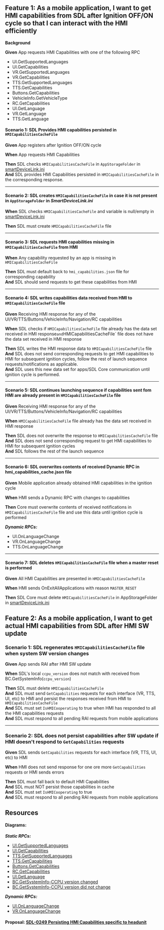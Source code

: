 ## Feature 1: As a mobile application, I want to get HMI capabilities from SDL after Ignition OFF/ON cycle so that I can interact with the HMI efficiently

**Background**

**Given** App requests HMI Capabilities with one of the following RPC
  * UI.GetSupportedLanguages
  * UI.GetCapabilities
  * VR.GetSupportedLanguages
  * VR.GetCapabilities
  * TTS.GetSupportedLanguages
  * TTS.GetCapabilities
  * Buttons.GetCapabilities
  * VehicleInfo.GetVehicleType
  * RC.GetCapabilities
  * UI.GetLanguage
  * VR.GetLanguage
  * TTS.GetLanguage
#### Scenario 1: SDL Provides HMI capabilities persisted in `HMICapabilitiesCacheFile`

**Given** App registers after Ignition OFF/ON cycle

**When** App requests HMI Capabilities

**Then** SDL checks `HMICapabilitiesCacheFile` in `AppStorageFolder` in [smartDeviceLink.ini](https://github.com/smartdevicelink/sdl_core/blob/master/src/appMain/smartDeviceLink.ini)  
**And** SDL provides HMI Capabilities persisted in `HMICapabilitiesCacheFile` in the corresponding response.

---

#### Scenario 2: SDL creates `HMICapabilitiesCacheFile` in case it is not present in `AppStorageFolder` in _SmartDeviceLink.ini_ 

**When** SDL checks `HMICapabilitiesCacheFile` and variable is null/empty in [smartDeviceLink.ini](https://github.com/smartdevicelink/sdl_core/blob/master/src/appMain/smartDeviceLink.ini)  

**Then** SDL must create `HMICapabilitiesCacheFile` file  

---

#### Scenario 3: SDL requests HMI capabilities missing in `HMICapabilitiesCacheFile` from HMI

**When** Any capability requested by an app is missing in `HMICapabilitiesCacheFile`

**Then** SDL must default back to `hmi_capabilities.json` file for corresponding capability  
**And** SDL should send requests to get these capabilities from HMI

---

#### Scenario 4: SDL writes capabilities data received from HMI to `HMICapabilitiesCacheFile` file 

**Given**  Receiving HMI response for any of the UI/VR/TTS/Buttons/VehicleInfo/Navigation/RC capabilities

**When** SDL checks if `HMICapabilitiesCacheFile` file already has the data set received in HMI response` and `HMICapabilitiesCacheFile` file does not have the data set received in HMI response

**Then** SDL writes the HMI response data to `HMICapabilitiesCacheFile` file  
**And** SDL does not send corresponding requests to get HMI capabilities to HMI for subsequent ignition cycles, follow the rest of launch sequence requests/notifications as applicable.  
**And** SDL uses this new data set for apps/SDL Core communication until ignition cycle is performed.

---

#### Scenario 5:  SDL continues launching sequence if capabilities sent fom HMI are already present in `HMICapabilitiesCacheFile` file

**Given**  Receiving HMI response for any of the UI/VR/TTS/Buttons/VehicleInfo/Navigation/RC capabilities

**When** `HMICapabilitiesCacheFile` file already has the data set received in HMI response

**Then** SDL does not overwrite the response to `HMICapabilitiesCacheFile` file  
**And** SDL does not send corresponding request to get HMI capabilities to HMI for subsequent ignition cycles  
**And** SDL follows the rest of the launch sequence

---

#### Scenario 6: SDL overwrites contents of received Dynamic RPC in hmi_capabilities_cache.json file

**Given** Mobile application already obtained HMI capabilities in the ignition cycle

**When** HMI sends a Dynamic RPC with changes to capabilities

**Then** Core must overwrite contents of received notifications in `HMICapabilitiesCacheFile` file and use this data until ignition cycle is performed

**_Dynamic RPCs:_**
  * UI.OnLanguageChange
  * VR.OnLanguageChange
  * TTS.OnLanguageChange

---

#### Scenario 7: SDL deletes `HMICapabilitiesCacheFile` file when a master reset is performed

**Given** All HMI Capabilities are presented in `HMICapabilitiesCacheFile` 

**When** HMI sends OnExitAllApplications with reason `MASTER_RESET`

**Then** SDL Core must delete `HMICapabilitiesCacheFile` in AppStorageFolder in [smartDeviceLink.ini](https://github.com/smartdevicelink/sdl_core/blob/master/src/appMain/smartDeviceLink.ini)

## Feature 2: As a mobile application, I want to get actual HMI capabilities from SDL after HMI SW update

### Scenario 1: SDL regenerates `HMICapabilitiesCacheFile` file when system SW version changes

**Given** App sends RAI after HMI SW update 

**When** SDL's local `ccpu_version` does not match with received from BC.GetSystemInfo(`ccpu_version`)

**Then** SDL must delete `HMICapabilitiesCacheFile`  
**And** SDL must send `GetCapabilities` requests for each interface (VR, TTS, UI, etc) to HMI and persist the responses received from HMI to `HMICapabilitiesCacheFile`  
**And** SDL must set `IsHMICooperating` to true when HMI has responded to all the HMI capabilities requests  
**And** SDL must respond to all pending RAI requests from mobile applications

---

### Scenario 2: SDL does not persist capabilities after SW update if HMI doesn't respond to `GetCapabilities` requests 
**Given** SDL sends `GetCapabilities` requests for each interface (VR, TTS, UI, etc) to HMI

**When** HMI does not send response for one ore more `GetCapabilities` requests or HMI sends errors

**Then** SDL must fall back to default HMI Capabilities  
**And** SDL must NOT persist those capabilities in cache  
**And** SDL must set `IsHMICooperating` to true  
**And** SDL must respond to all pending RAI requests from mobile applications

## Resources
#### Diagrams:
**_Static RPCs:_**
  * [UI.GetSupportedLanguages](https://github.com/KhrystynaDubovyk/sdl_requirements/blob/master/detailed_docs/accessories/UI_GetSupportedLanguages.png)
  * [UI.GetCapabilities](https://github.com/KhrystynaDubovyk/sdl_requirements/blob/master/detailed_docs/accessories/UI_GetCapabilities.png)
  * [TTS.GetSupportedLanguages](https://github.com/KhrystynaDubovyk/sdl_requirements/blob/master/detailed_docs/accessories/TTS_GetSupportedLanguages.png)
  * [TTS.GetCapabilities](https://github.com/KhrystynaDubovyk/sdl_requirements/blob/master/detailed_docs/accessories/TTS_GetCapabilities.png)
  * [Buttons.GetCapabilities](https://github.com/KhrystynaDubovyk/sdl_requirements/blob/master/detailed_docs/accessories/Buttons_GetCapabilities.png)
  * [RC.GetCapabilities](https://github.com/KhrystynaDubovyk/sdl_requirements/blob/master/detailed_docs/accessories/RC_GetCapabilities.png)
  * [UI.GetLanguage](https://github.com/KhrystynaDubovyk/sdl_requirements/blob/master/detailed_docs/accessories/UI_GetLanguage.png)
  * [BC.GetSystemInfo-CCPU version changed](https://github.com/KhrystynaDubovyk/sdl_requirements/blob/master/detailed_docs/accessories/GeySystemInfo_ccpu_versionChanged.png)
  * [BC.GetSystemInfo-CCPU version did not change](https://github.com/KhrystynaDubovyk/sdl_requirements/blob/master/detailed_docs/accessories/GeySystemInfo_ccpu_versionSame.png)

**_Dynamic RPCs:_**
  * [UI.OnLanguageChange](https://github.com/KhrystynaDubovyk/sdl_requirements/blob/master/detailed_docs/accessories/UI_OnLanguageChange.png)
  * [VR.OnLanguageChange](https://github.com/KhrystynaDubovyk/sdl_requirements/blob/master/detailed_docs/accessories/VR_OnLanguageChange.png)

#### Proposal: [SDL-0249 Persisting HMI Capabilities specific to headunit](https://github.com/smartdevicelink/sdl_evolution/blob/master/proposals/0249-Persisting-HMI-Capabilities-specific-to-headunit.md)
